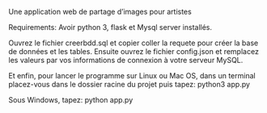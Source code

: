 Une application web de partage d’images pour artistes


Requirements: Avoir python 3, flask et Mysql server installés.

Ouvrez le fichier creerbdd.sql et copier coller la requete pour créer la base de données et les tables.
Ensuite ouvrez le fichier config.json et remplacez les valeurs par vos informations de connexion à votre serveur MySQL.

Et enfin, pour lancer le programme sur Linux ou Mac OS, dans un terminal placez-vous dans le dossier racine du projet puis tapez:
python3 app.py

Sous Windows, tapez:
python app.py
